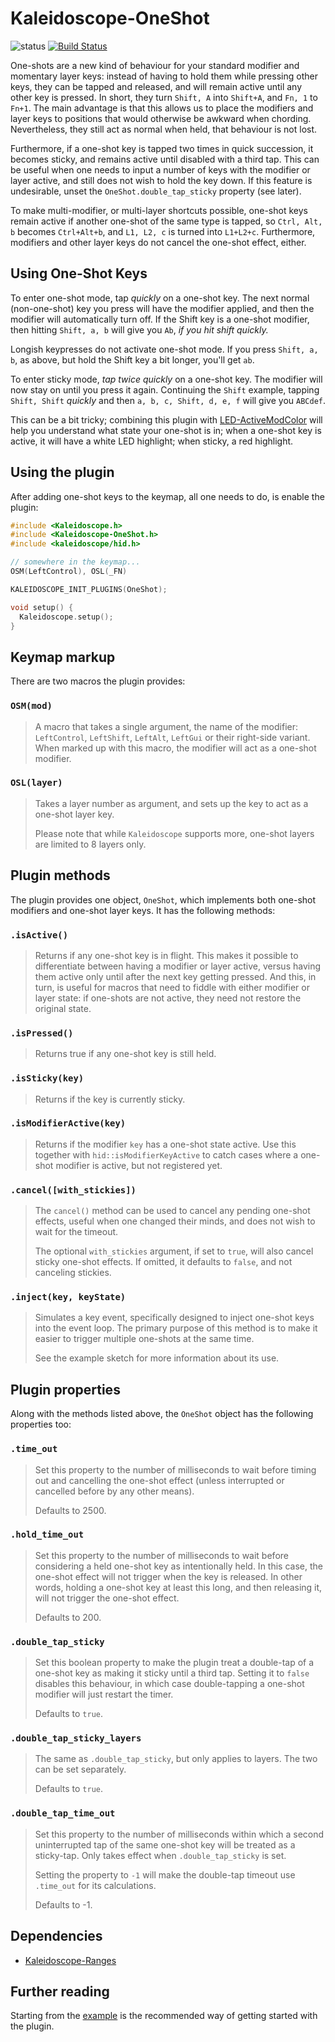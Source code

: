 # Kaleidoscope-OneShot

![status][st:stable] [![Build Status][travis:image]][travis:status]

 [travis:image]: https://travis-ci.org/keyboardio/Kaleidoscope-OneShot.svg?branch=master
 [travis:status]: https://travis-ci.org/keyboardio/Kaleidoscope-OneShot

 [st:stable]: https://img.shields.io/badge/stable-✔-black.svg?style=flat&colorA=44cc11&colorB=494e52
 [st:broken]: https://img.shields.io/badge/broken-X-black.svg?style=flat&colorA=e05d44&colorB=494e52
 [st:experimental]: https://img.shields.io/badge/experimental----black.svg?style=flat&colorA=dfb317&colorB=494e52

One-shots are a new kind of behaviour for your standard modifier and momentary
layer keys: instead of having to hold them while pressing other keys, they can
be tapped and released, and will remain active until any other key is pressed.
In short, they turn `Shift, A` into `Shift+A`, and `Fn, 1` to `Fn+1`. The main
advantage is that this allows us to place the modifiers and layer keys to
positions that would otherwise be awkward when chording. Nevertheless, they
still act as normal when held, that behaviour is not lost.

Furthermore, if a one-shot key is tapped two times in quick succession, it
becomes sticky, and remains active until disabled with a third tap. This can be
useful when one needs to input a number of keys with the modifier or layer
active, and still does not wish to hold the key down. If this feature is
undesirable, unset the `OneShot.double_tap_sticky` property (see later).

To make multi-modifier, or multi-layer shortcuts possible, one-shot keys remain
active if another one-shot of the same type is tapped, so `Ctrl, Alt, b` becomes
`Ctrl+Alt+b`, and `L1, L2, c` is turned into `L1+L2+c`. Furthermore, modifiers
and other layer keys do not cancel the one-shot effect, either.

## Using One-Shot Keys

To enter one-shot mode, tap _quickly_ on a one-shot key. The next
normal (non-one-shot) key you press will have the modifier applied,
and then the modifier will automatically turn off. If the Shift key is
a one-shot modifier, then hitting `Shift, a, b` will give you `Ab`,
_if you hit shift quickly._

Longish keypresses do not activate one-shot mode. If you press `Shift,
a, b`, as above, but hold the Shift key a bit longer, you'll get `ab`.

To enter sticky mode, _tap twice quickly_ on a one-shot key. The
modifier will now stay on until you press it again. Continuing the
`Shift` example, tapping `Shift, Shift` _quickly_ and then `a, b, c,
Shift, d, e, f` will give you `ABCdef`.

This can be a bit tricky; combining this plugin with
[LED-ActiveModColor](https://github.com/keyboardio/Kaleidoscope-LED-ActiveModColor)
will help you understand what state your one-shot is in; when a
one-shot key is active, it will have a white LED highlight; when
sticky, a red highlight.


## Using the plugin

After adding one-shot keys to the keymap, all one needs to do, is enable the
plugin:

```c++
#include <Kaleidoscope.h>
#include <Kaleidoscope-OneShot.h>
#include <kaleidoscope/hid.h>

// somewhere in the keymap...
OSM(LeftControl), OSL(_FN)

KALEIDOSCOPE_INIT_PLUGINS(OneShot);

void setup() {
  Kaleidoscope.setup();
}
```

## Keymap markup

There are two macros the plugin provides:

### `OSM(mod)`

> A macro that takes a single argument, the name of the modifier: `LeftControl`,
> `LeftShift`, `LeftAlt`, `LeftGui` or their right-side variant. When marked up
> with this macro, the modifier will act as a one-shot modifier.

### `OSL(layer)`

> Takes a layer number as argument, and sets up the key to act as a one-shot
> layer key.
>
> Please note that while `Kaleidoscope` supports more, one-shot layers are
> limited to 8 layers only.

## Plugin methods

The plugin provides one object, `OneShot`, which implements both one-shot
modifiers and one-shot layer keys. It has the following methods:

### `.isActive()`

> Returns if any one-shot key is in flight. This makes it possible to
> differentiate between having a modifier or layer active, versus having them
> active only until after the next key getting pressed. And this, in turn, is
> useful for macros that need to fiddle with either modifier or layer state: if
> one-shots are not active, they need not restore the original state.

### `.isPressed()`

> Returns true if any one-shot key is still held.

### `.isSticky(key)`

> Returns if the key is currently sticky.

### `.isModifierActive(key)`

> Returns if the modifier `key` has a one-shot state active. Use this together
> with `hid::isModifierKeyActive` to catch cases where a one-shot modifier is
> active, but not registered yet.

### `.cancel([with_stickies])`

> The `cancel()` method can be used to cancel any pending one-shot effects,
> useful when one changed their minds, and does not wish to wait for the
> timeout.
>
> The optional `with_stickies` argument, if set to `true`, will also cancel
> sticky one-shot effects. If omitted, it defaults to `false`, and not canceling
> stickies.

### `.inject(key, keyState)`

> Simulates a key event, specifically designed to inject one-shot keys into the
> event loop. The primary purpose of this method is to make it easier to trigger
> multiple one-shots at the same time.
>
> See the example sketch for more information about its use.

## Plugin properties

Along with the methods listed above, the `OneShot` object has the following
properties too:

### `.time_out`

> Set this property to the number of milliseconds to wait before timing out and
> cancelling the one-shot effect (unless interrupted or cancelled before by any
> other means).
>
> Defaults to 2500.

### `.hold_time_out`

> Set this property to the number of milliseconds to wait before considering a
> held one-shot key as intentionally held. In this case, the one-shot effect
> will not trigger when the key is released. In other words, holding a one-shot
> key at least this long, and then releasing it, will not trigger the one-shot
> effect.
>
> Defaults to 200.

### `.double_tap_sticky`

> Set this boolean property to make the plugin treat a double-tap of a one-shot
> key as making it sticky until a third tap. Setting it to `false` disables this
> behaviour, in which case double-tapping a one-shot modifier will just restart
> the timer.
>
> Defaults to `true`.

### `.double_tap_sticky_layers`

> The same as `.double_tap_sticky`, but only applies to layers. The two can be
> set separately.
>
> Defaults to `true`.

### `.double_tap_time_out`

> Set this property to the number of milliseconds within which a second
> uninterrupted tap of the same one-shot key will be treated as a sticky-tap.
> Only takes effect when `.double_tap_sticky` is set.
>
>
> Setting the property to `-1` will make the double-tap timeout use `.time_out`
> for its calculations.
>
> Defaults to -1.

## Dependencies

* [Kaleidoscope-Ranges](https://github.com/keyboardio/Kaleidoscope-Ranges)

## Further reading

Starting from the [example][plugin:example] is the recommended way of getting
started with the plugin.

 [plugin:example]: https://github.com/keyboardio/Kaleidoscope-OneShot/blob/master/examples/OneShot/OneShot.ino
